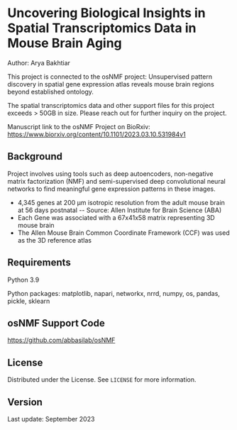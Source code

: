 # Uncovering Biological Insights in Spatial Transcriptomics Data in Mouse Brain Aging

Author: Arya Bakhtiar

This project is connected to the osNMF project: Unsupervised pattern discovery in spatial gene expression atlas reveals mouse brain regions beyond established ontology.

The spatial transcriptomics data and other support files for this project exceeds > 50GB in size. Please reach out for further inquiry on the project. 

Manuscript link to the osNMF Project on BioRxiv: https://www.biorxiv.org/content/10.1101/2023.03.10.531984v1

## Background

Project involves using tools such as deep autoencoders, non-negative matrix factorization (NMF) and semi-supervised deep convolutional neural networks to find meaningful gene expression patterns in these images. 

- 4,345 genes at 200 µm isotropic resolution from the adult mouse brain at 56 days postnatal
-- Source: Allen Institute for Brain Science (ABA)
- Each Gene was associated with a 67x41x58 matrix representing 3D mouse brain
- The Allen Mouse Brain Common Coordinate Framework (CCF) was used as the 3D reference atlas

## Requirements

Python 3.9

Python packages: matplotlib, napari, networkx, nrrd, numpy, os, pandas, pickle, sklearn

## osNMF Support Code
https://github.com/abbasilab/osNMF

<!-- LICENSE -->
## License

Distributed under the License. See `LICENSE` for more information.

## Version
Last update: September 2023
